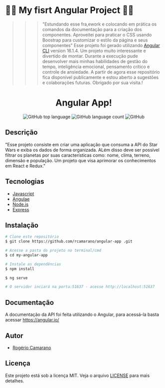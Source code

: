 # 🚀🚩 My fisrt Angular Project 🚩🚀

>>> "Estundando esse fra,ework e colocando em prática os comandos da documentação para a criação dos componentes. Aproveitei para praticar o CSS usando Boostrap para customizar o estilo da página e seus componentes"
>>> Esse projeto foi gerado utilizando [Angular CLI](https://github.com/angular/angular-cli) version 16.1.4.
>>> Um projeto muito interessante e divertido de montar. Durante a execução pude desenvolver mais minhas habilidades de gestão do tempo, inteligência emocional, pensamento crítico e controle de ansiedade.
>>> A partir de agora esse repositório fica disponível publicamente e estou aberto a sugestões e colaborações futuras.
Obrigado por sua visita.!

<div align="center">
<!--   <img alt="TFC!" src="imgs/5ca10a0410f76.png" width="250px"> -->
  <h1>Angular App!</h1>
  <p>
    <img alt="GitHub top language" src="https://img.shields.io/github/languages/top/rcamarano/angular-app?color=blueviolet">
    <img alt="GitHub language count" src="https://img.shields.io/github/languages/count/rcamarano/angular-app?color=blueviolet">
    <img alt="GitHub" src="https://img.shields.io/github/license/rcamarano/angular-app?color=blueviolet">
  </p>
</div>

## Descrição

"Esse projeto consiste em criar uma aplicação que consuma a API do Star Wars e exiba os dados de forma organizada. ALém disso deve ser possível filtrar os planetas por suas características como: nome, clima, terreno, dimensão e população. Um projeto que visa aprimorar os conhecimentos em React e Redux."

## Tecnologias

- [Javascript](https://developer.mozilla.org/en-US/docs/Web/JavaScript)
- [Angulae](https://angular.io/)
- [Node.js](https://nodejs.org/en/)
- [Express](https://expressjs.com/pt-br/)

## Instalação

```bash
# Clone este repositório
$ git clone https://github.com/rcamarano/angular-app .git

# Acesse a pasta do projeto no terminal/cmd
$ cd my-angular-app 

# Instale as dependências
$ npm install

$ ng serve

# O servidor inciará na porta:51637 - acesse http://localhost:51637
```

## Documentação

A documentação da API foi feita utilizando o Angular, para acessá-la basta acessar https://angular.io/

## Autor

- [Rogério Camarano](https://github.com/rcamarano)

## Licença

Este projeto está sob a licença MIT. Veja o arquivo [LICENSE](LICENSE) para mais detalhes.
<!-- Olá, Tryber!
Esse é apenas um arquivo inicial para o README do seu projeto.
É essencial que você preencha esse documento por conta própria, ok?
Não deixe de usar nossas dicas de escrita de README de projetos, e deixe sua criatividade brilhar!
:warning: IMPORTANTE: você precisa deixar nítido:
- quais arquivos/pastas foram desenvolvidos por você; 
- quais arquivos/pastas foram desenvolvidos por outra pessoa estudante;
- quais arquivos/pastas foram desenvolvidos pela Trybe.
-->
